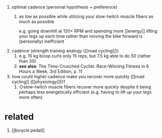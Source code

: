 1. optimal cadence (personal hypothesis + preference)
	1. as low as possible while utilizing your slow-twitch muscle fibers as much as possible

		e.g. going downhill at 120+ RPM and spending more [[energy]] lifting your legs up each time rather than moving the bike forward is (personally) inefficient
1. cadence (strength training analogy ([[road cycling]]))
	1. e.g. 15 kg bicep curls only 15 reps, but 7.5 kg able to do 50 (rather than 30)
	2. **see also**: The Time-Crunched Cyclist: Race-Winning Fitness in 6 Hours a Week, 3rd Edition, p. 11
2. how could higher cadence make you recover more quickly ([[road cycling]] ([[physiology]]))?
	1. ◇slow-twitch muscle fibers recover more quickly despite it being perhaps less energetically efficient (e.g. having to lift up your legs more often)

# related
1. [[bicycle pedal]]